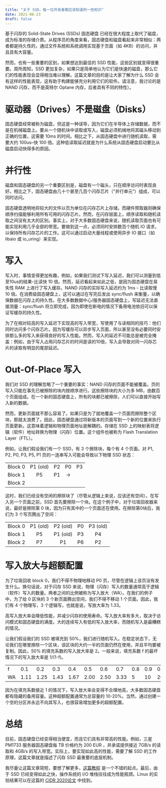 ```yaml
---
title: "关于 SSD，每一位开发者都应该知道的一些知识"
date: 2021-06-23
draft: false
---
```


基于闪存的 Solid-State Drives (SSDs) 固态硬盘 已经在很大程度上取代了磁盘，成为标准的存储介质。从程序员的角度来看，固态硬盘和磁盘看起来非常相似：两者都是持久性的，通过文件系统和系统调用实现基于页面（如 4KB）的访问，并且具有大容量。

然而，也有一些重要的区别，如果想达到最佳的 SSD 性能，这些区别就变得很重要。周所周知，SSD 更加复杂，如果只是简单地认为它们是快速的磁盘，那么它们的性能表现会显得相当难以理解。这篇文章的目的是让大家了解为什么 SSD 会有这样的性能表现，这有助于构建能够充分利用它们的软件。请注意，我讨论的是 NAND 闪存，而不是英特尔 Optane 内存，后者具有不同的特性）。

# 驱动器（Drives）不是磁盘（Disks）
固态硬盘经常被称为磁盘，但这是一种误导，因为它们在半导体上存储数据，而不是在机械磁盘上。要从一个随机块中读取或写入，磁盘必须机械地将其磁头移动到正确的位置，这需要 10ms 的时间。相比之下，从固态硬盘中进行随机读取，需要大约 100us–快 100 倍。这种低读取延迟就是为什么系统从固态硬盘启动要比从磁盘启动快得多的原因。

# 并行性
磁盘和固态硬盘的另一个重要区别是，磁盘有一个磁头，只在顺序访问时表现良好。相比之下，固态硬盘由几十个甚至几百个闪存芯片（“并行单元”）组成，可以同时访问。

固态硬盘透明地将较大的文件以页为单位在闪存芯片上存储，而硬件预取器则确保顺序扫描能够利用所有可用的闪存芯片。然而，在闪存层面上，顺序读取和随机读取之间没有太大的区别。事实上，对于大多数固态硬盘来说，随机读取页面也有可能实现利用几乎全部的带宽。要做到这一点，必须同时安排数百个随机 IO 请求，以保持所有闪存芯片的工作。这可以通过启动大量线程或使用异步 IO 接口（如 libaio 或 io_uring）来实现。

# 写入
写入时，事情变得更加有趣，例如，如果我们测试下写入延迟，我们可以测量到低至10us的结果–比读快 10 倍。然而，延迟看起来如此之低，是因为固态硬盘在易失性 RAM 上进行了写入缓存。NAND 闪存的实际写入延迟约为 1ms - 比读取慢 10 倍。在消费级固态硬盘上，这可以通过在写完后发出 sync/flush 来衡量，以确保数据在闪存上的持久性。在大多数数据中心/服务器固态硬盘上，写延迟无法直接测量：sync/flush 将立即完成，因为即使在断电的情况下备用电池依旧可以保证写缓存的持久性。

为了在相对较高的写入延迟下实现高的写入带宽，写使用了与读相同的技巧：他们同时访问多个闪存芯片。因为写缓存可以异步写入页面，所以甚至没有必要同时安排那么多的写入来获得良好的写入性能。然而，写入的延迟不可能总是被完全掩盖：例如，由于写入占用闪存芯片的时间是读的10倍，写入会导致对同一闪存芯片的读取有明显的尾部延迟。

# Out-Of-Place 写入
我们对 SSD 的理解忽略了一个重要的事实：NAND 闪存的页面不能被覆盖。页的写入只能在事先已被擦除的块内按顺序进行。这些擦除块的大小为多 MB，由数百个页面组成。在一个新的固态硬盘上，所有的块都已被擦除，人们可以直接开始写入新的数据。

然而，更新页面就不那么容易了。如果只是为了就地覆盖一个页面而擦除整个区块，那就太浪费了。因此，固态硬盘通过将新版本的页面写到一个新的位置来执行页面更新。这意味着逻辑和物理页面地址是解耦的。存储在 SSD 上的映射表将逻辑（软件）地址转换为物理（闪存）位置。这个组件也被称为 Flash Translation Layer（FTL）。

例如，让我们假设我们有一个 SSD，有 3 个擦除块，每个有 4 个页面。对 P1, P2, P0, P3, P5, P1 页的一连串写入可能会导致以下物理 SSD 状态：

|  |  |  |||
| :----:| :----: | :----: |:----: |:----: |
| Block 0 | P1 (old) | P2 | P0 | P3 |
| Block 1 | P5 | P1 | → |  |
| Block 2 |  |  | | |

这时，我们已经没有空闲的擦除块了（尽管从逻辑上来说，应该还有空间）。在写入另一个页面之前，SSD 首先要擦除一个块。在这个例子中，对于垃圾回收器来说，最好是擦除第 0 块，因为只有其中的一个页面还在使用。在擦除第0块后，我们为 3 个写页腾出了空间：

|  |  |  |||
| :----:| :----: | :----: |:----: |:----: |
| Block 0 | P1 (old) | P2 (old) | P0 | P3 (old) |
| Block 1 | P5 | P1 (old) | P3 | P4  |
| Block 2 | P7 | P1 | P6 | P2 |

# 写入放大与超额配置
为了垃圾回收 block 0，我们不得不物理地移动 P0 页，尽管在逻辑上该页没有发生什么。换句话说，对于闪存 SSD 来说，物理（闪存）写入的数量通常高于逻辑（软件）写入的数量。两者之间的比例被称为写入放大（WA）。在我们的例子中，为了给 0 区块的 3 个新页面腾出空间，我们不得不移动 1 个页面。因此，我们有 4 个物理写，3 个逻辑写，也就是说，写放大率为 1.33。

高写入放大率会降低性能，并减少闪存的使用寿命。写入放大率有多大，取决于访问模式和固态硬盘的满度。大的连续写入有低的写入放大率，而随机写入是最糟糕的情况。

让我们假设我们的 SSD 被填充到 50%，我们进行随机写入。在稳定状态下，无论我们在哪里擦除一个区块，该区块的大约一半的页面仍然在使用，并且平均要被复制。因此，50% 的填充系数的写入放大率是 2。一般来说，填充系数 f 的最坏情况下的写入放大率是 1/(1-f)。

|  |  |  |  |  |  |  |  |  |  |  |  |
| --- | --- | --- | --- | --- | --- | --- | --- | --- | --- | --- | --- |
| f | 0.1 | 0.2 | 0.3 | 0.4 | 0.5 | 0.6 | 0.7 | 0.8 | 0.9 | 0.95 | 0.99 |
| WA | 1.11 | 1.25 | 1.43 | 1.67 | 2.00 | 2.50 | 3.33 | 5 | 10 | 20 | 100 |

因为在填充系数接近 1 的情况下，写入放大率会变得不合理地高，大多数固态硬盘都有隐藏的备用容量。这种超额配置通常为总容量的 10-20%。当然，通过创建一个空的分区并永远不向其写入，也很容易增加更多的超额配置。

# 总结
目前，固态硬盘已经变得相当便宜，而且它们具有非常高的性能。例如，三星 PM1733 服务器固态硬盘每 TB 价格约为 200 EUR ，并承诺提供接近 7GB/s 的读取和 4GB/s 的写入带宽。实际上，要实现如此高的性能，需要了解 SSD 的工作原理，这篇文章就是描述了闪存 SSD 最重要的底层机制。

我尽量让这篇文章简短，要想了解更多，[这篇教程](https://codecapsule.com/2014/02/12/coding-for-ssds-part-1-introduction-and-table-of-contents/) 是一个不错的起点。最后，由于 SSD 已经变得如此之快，操作系统的 I/O 堆栈往往成为性能瓶颈。Linux 的实验结果可以在这篇的  [CIDR 2020论文](http://cidrdb.org/cidr2020/papers/p16-haas-cidr20.pdf) 中找到。
